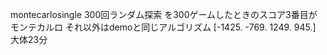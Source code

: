 montecarlosingle 300回ランダム探索
を300ゲームしたときのスコア3番目がモンテカルロ
それ以外はdemoと同じアルゴリズム
[-1425.  -769.  1249.   945.]
大体23分